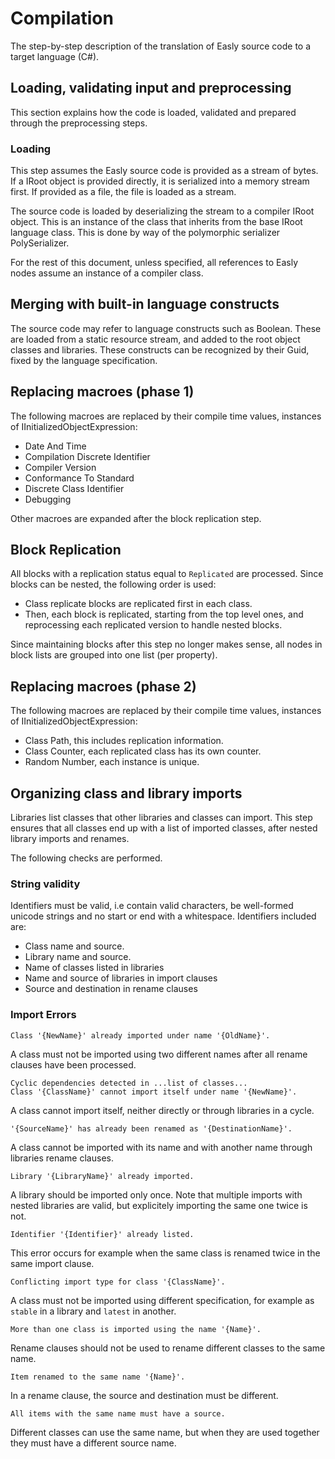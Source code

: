 # Compilation

The step-by-step description of the translation of Easly source code to a target language (C#).

## Loading, validating input and preprocessing

This section explains how the code is loaded, validated and prepared through the preprocessing steps.

### Loading

This step assumes the Easly source code is provided as a stream of bytes. If a IRoot object is provided directly, it is serialized into a memory stream first. If provided as a file, the file is loaded as a stream.

The source code is loaded by deserializing the stream to a compiler IRoot object. This is an instance of the class that inherits from the base IRoot language class. This is done by way of the polymorphic serializer PolySerializer.

For the rest of this document, unless specified, all references to Easly nodes assume an instance of a compiler class.

## Merging with built-in language constructs

The source code may refer to language constructs such as Boolean. These are loaded from a static resource stream, and added to the root object classes and libraries. These constructs can be recognized by their Guid, fixed by the language specification.

## Replacing macroes (phase 1)

The following macroes are replaced by their compile time values, instances of IInitializedObjectExpression:
+ Date And Time
+ Compilation Discrete Identifier
+ Compiler Version
+ Conformance To Standard
+ Discrete Class Identifier
+ Debugging

Other macroes are expanded after the block replication step.

## Block Replication

All blocks with a replication status equal to `Replicated` are processed.
Since blocks can be nested, the following order is used:
+ Class replicate blocks are replicated first in each class.
+ Then, each block is replicated, starting from the top level ones, and reprocessing each replicated version to handle nested blocks.

Since maintaining blocks after this step no longer makes sense, all nodes in block lists are grouped into one list (per property).

## Replacing macroes (phase 2)

The following macroes are replaced by their compile time values, instances of IInitializedObjectExpression:
+ Class Path, this includes replication information.
+ Class Counter, each replicated class has its own counter.
+ Random Number, each instance is unique.
 
## Organizing class and library imports

Libraries list classes that other libraries and classes can import. This step ensures that all classes end up with a list of imported classes, after nested library imports and renames.

The following checks are performed.

### String validity

Identifiers must be valid, i.e contain valid characters, be well-formed unicode strings and no start or end with a whitespace. Identifiers included are:
+ Class name and source.
+ Library name and source.
+ Name of classes listed in libraries
+ Name and source of libraries in import clauses
+ Source and destination in rename clauses

### Import Errors

    Class '{NewName}' already imported under name '{OldName}'.
A class must not be imported using two different names after all rename clauses have been processed.

    Cyclic dependencies detected in ...list of classes...
    Class '{ClassName}' cannot import itself under name '{NewName}'.
A class cannot import itself, neither directly or through libraries in a cycle.

    '{SourceName}' has already been renamed as '{DestinationName}'.
A class cannot be imported with its name and with another name through libraries rename clauses.

    Library '{LibraryName}' already imported.
A library should be imported only once. Note that multiple imports with nested libraries are valid, but explicitely importing the same one twice is not.

    Identifier '{Identifier}' already listed.
This error occurs for example when the same class is renamed twice in the same import clause.

    Conflicting import type for class '{ClassName}'.
A class must not be imported using different specification, for example as `stable` in a library and `latest` in another.

    More than one class is imported using the name '{Name}'.
Rename clauses should not be used to rename different classes to the same name.

    Item renamed to the same name '{Name}'.
In a rename clause, the source and destination must be different.

    All items with the same name must have a source.
Different classes can use the same name, but when they are used together they must have a different source name.
